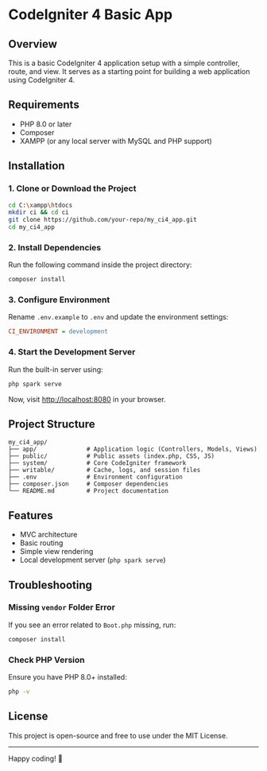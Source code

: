 # CodeIgniter 4 Basic App

## Overview
This is a basic CodeIgniter 4 application setup with a simple controller, route, and view. It serves as a starting point for building a web application using CodeIgniter 4.

## Requirements
- PHP 8.0 or later
- Composer
- XAMPP (or any local server with MySQL and PHP support)

## Installation

### 1. Clone or Download the Project
```sh
cd C:\xampp\htdocs
mkdir ci && cd ci
git clone https://github.com/your-repo/my_ci4_app.git
cd my_ci4_app
```

### 2. Install Dependencies
Run the following command inside the project directory:
```sh
composer install
```

### 3. Configure Environment
Rename `.env.example` to `.env` and update the environment settings:
```ini
CI_ENVIRONMENT = development
```

### 4. Start the Development Server
Run the built-in server using:
```sh
php spark serve
```
Now, visit [http://localhost:8080](http://localhost:8080) in your browser.

## Project Structure
```
my_ci4_app/
├── app/              # Application logic (Controllers, Models, Views)
├── public/           # Public assets (index.php, CSS, JS)
├── system/           # Core CodeIgniter framework
├── writable/         # Cache, logs, and session files
├── .env              # Environment configuration
├── composer.json     # Composer dependencies
└── README.md         # Project documentation
```

## Features
- MVC architecture
- Basic routing
- Simple view rendering
- Local development server (`php spark serve`)

## Troubleshooting
### Missing `vendor` Folder Error
If you see an error related to `Boot.php` missing, run:
```sh
composer install
```

### Check PHP Version
Ensure you have PHP 8.0+ installed:
```sh
php -v
```

## License
This project is open-source and free to use under the MIT License.

---

Happy coding! 🚀

